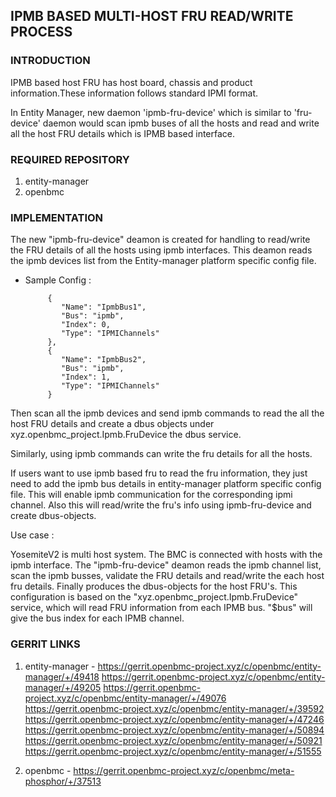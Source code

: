 ## IPMB BASED MULTI-HOST FRU READ/WRITE PROCESS

### INTRODUCTION

IPMB based host FRU has host board, chassis and product information.These
information follows standard IPMI format.

In Entity Manager, new daemon 'ipmb-fru-device' which is similar to
'fru-device' daemon would scan ipmb buses of all the hosts and read and write
all the host FRU details which is IPMB based interface.

### REQUIRED REPOSITORY

1. entity-manager
2. openbmc

### IMPLEMENTATION

The new "ipmb-fru-device" deamon is created for handling to read/write the FRU
details of all the hosts using ipmb interfaces. This deamon reads the ipmb
devices list from the Entity-manager platform specific config file.

- Sample Config :
   ```
        {
           "Name": "IpmbBus1",
           "Bus": "ipmb",
           "Index": 0,
           "Type": "IPMIChannels"
        },
        {
           "Name": "IpmbBus2",
           "Bus": "ipmb",
           "Index": 1,
           "Type": "IPMIChannels"
        }
   ```

Then scan all the ipmb devices and send ipmb commands to read the all the host
FRU details and create a dbus objects under
xyz.openbmc_project.Ipmb.FruDevice the dbus service.

Similarly, using ipmb commands can write the fru details for all the hosts.

If users want to use ipmb based fru to read the fru information, they just need
to add the ipmb bus details in entity-manager platform specific config file.
This will enable ipmb communication for the corresponding ipmi channel.
Also this will read/write the fru's info using ipmb-fru-device and create
dbus-objects.

Use case :

YosemiteV2 is multi host system. The BMC is connected with hosts with the ipmb
interface. The "ipmb-fru-device" deamon reads the ipmb channel list, scan the
ipmb busses, validate the FRU details and read/write the each host fru details.
Finally produces the dbus-objects for the host FRU's.
This configuration is based on the "xyz.openbmc_project.Ipmb.FruDevice"
service, which will read FRU information from each IPMB bus. "$bus"
will give the bus index for each IPMB channel.

### GERRIT LINKS

1. entity-manager   - https://gerrit.openbmc-project.xyz/c/openbmc/entity-manager/+/49418 
                      https://gerrit.openbmc-project.xyz/c/openbmc/entity-manager/+/49205
                      https://gerrit.openbmc-project.xyz/c/openbmc/entity-manager/+/49076
                      https://gerrit.openbmc-project.xyz/c/openbmc/entity-manager/+/39592 
                      https://gerrit.openbmc-project.xyz/c/openbmc/entity-manager/+/47246 
                      https://gerrit.openbmc-project.xyz/c/openbmc/entity-manager/+/50894 
                      https://gerrit.openbmc-project.xyz/c/openbmc/entity-manager/+/50921 
                      https://gerrit.openbmc-project.xyz/c/openbmc/entity-manager/+/51555

2. openbmc          - https://gerrit.openbmc-project.xyz/c/openbmc/meta-phosphor/+/37513
